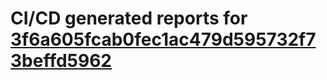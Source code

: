 # CI/CD generated reports for [3f6a605fcab0fec1ac479d595732f73beffd5962](https://github.com/hydephp/develop/commit/3f6a605fcab0fec1ac479d595732f73beffd5962)

